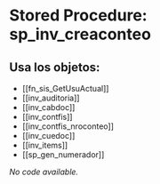 # Stored Procedure: sp_inv_creaconteo

## Usa los objetos:
- [[fn_sis_GetUsuActual]]
- [[inv_auditoria]]
- [[inv_cabdoc]]
- [[inv_contfis]]
- [[inv_contfis_nroconteo]]
- [[inv_cuedoc]]
- [[inv_items]]
- [[sp_gen_numerador]]

*No code available.*
